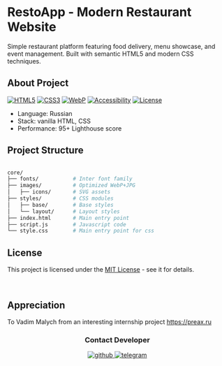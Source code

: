 
<h1> RestoApp - Modern Restaurant Website </h1> 

<p>Simple restaurant platform featuring food delivery, menu showcase, and event management. Built with semantic HTML5 and modern CSS techniques.</p>



## About Project 

<span>

[![HTML5](https://img.shields.io/badge/HTML-5-orange)](https://www.w3.org/html/)  [![CSS3](https://img.shields.io/badge/CSS-3-blue)](https://www.w3.org/Style/CSS/)  [![WebP](https://img.shields.io/badge/Images-WebP-green)](https://developers.google.com/speed/webp)  [![Accessibility](https://img.shields.io/badge/WCAG-2.1-important)](https://www.w3.org/WAI/standards-guidelines/wcag/)  [![License](https://img.shields.io/badge/License-MIT-07ab6c.svg)](https://opensource.org/licenses/MIT)

</span>



<ul> 
	<li> Language: Russian</li> 
  <li> Stack: vanilla HTML, CSS </li>
  <li> Performance: 95+ Lighthouse score </li> 
</ul>

## Project Structure 

```bash

core/
├── fonts/           # Inter font family
├── images/          # Optimized WebP+JPG
│   ├── icons/       # SVG assets
├── styles/          # CSS modules
│   ├── base/        # Base styles
│   └── layout/      # Layout styles
├── index.html       # Main entry point
├── script.js        # Javascript code
└── style.css        # Main entry point for css
```
## License 

This project is licensed under the  [MIT License](LICENSE/)  - see it for details.

<br> 

## Appreciation

To Vadim Malych from an interesting internship project https://preax.ru

<div align="center">

### Contact Developer 

 
  <a href="https://github.com/maxim-klenov" target="_blank">
    <img src=https://img.shields.io/badge/github-%2324292e.svg?&style=for-the-badge&logo=github&logoColor=white alt=github style="margin-bottom: 5px;" />
  </a>
  
  <a href="https://t.me/maxklenov" target="_blank">
    <img src=https://img.shields.io/badge/telegram-%231E77B5.svg?&style=for-the-badge&logo=telegram&logoColor=white alt=telegram style="margin-bottom: 5px;" />
  </a> 
  </div>

